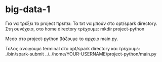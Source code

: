# big-data-1
Για να τρέξει το project πρεπει: 
Τα txt να μπούν στο opt/spark directory. 
Στη συνέχεια, στο home directory τρέχουμε: 
mkdir project-python

Μεσα στο project-python βάζουμε το αρχειο main.py.

Τελος ανοιγουμε terminal στο opt/spark directory και τρέχουμε: 
./bin/spark-submit ../../home/YOUR-USERNAME/project-python/main.py

